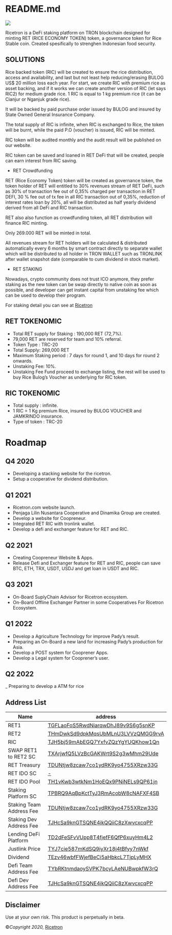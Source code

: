 
# README.md

![](https://ricetron.com/assets/images/left-image.png)

Ricetron is a DeFi staking platform on TRON blockchain designed for minting RET (RICE ECONOMY TOKEN) token, a governance token for Rice Stable coin. Created spesifically to strenghen Indonesian food security.

## SOLUTIONS

Rice backed token (RIC) will be created to ensure the rice distribution, access and availability, and last but not least help reducing/erasing BULOG US$ 20 million loss each year. For start, we create RIC with premium rice as asset backing, and if it works we can create another version of RIC (let says RIC2) for medium grade rice.
1 RIC is equal to 1 kg premium rice (it can be Cianjur or Nganjuk grade rice). 

It will be backed by paid purchase order issued by BULOG and insured by State Owned General Insurance Company.

The total supply of RIC is infinite, when RIC is exchanged to Rice, the token will be burnt, while the paid P.O (voucher) is issued, RIC will be minted.

RIC token will be audited monthly and the audit result will be published on our website.

RIC token can be saved and loaned in RET DeFi that will be created, people can earn interest from RIC saving. 


- RET Crowdfunding

RET (Rice Economy Token) token will be created as governance token, the token holder of RET will entitled to 30% revenues stream of RET DeFi, such as 30% of transaction fee out of 0,35% charged per transaction in RET DEFI, 30 % fee out of tx fee in all RIC transaction out of 0,35%, reduction of interest rates loan by 20%, all will be distributed as half yearly dividend derived from all DeFi and RIC transaction.

RET also also function as crowdfunding token, all RET distribution will finance RIC minting.

Only 269.000 RET will be minted in total.

All revenues stream for RET holders will be calculated & distributed automatically every 6 months by smart contract directly to separate wallet which will be distributed to all holder in TRON WALLET such as TRONLINK after wallet snapshot date (comparable to cum dividend in stock market).

- RET STAKING

Nowadays, crypto community does not trust ICO anymore, they prefer staking as the new token can be swap directly to native coin as soon as possible, and developer can get instant capital from unstaking fee which can be used to develop their program. 

For staking detail you can see at [Ricetron](https://ricetron.com)


## RET TOKENOMIC

- Total RET supply for Staking : 190,000 RET (72,7%).
- 79,000 RET are reserved for team and 10% referral.
- Token Type : TRC-20
- Total Supply: 269,000 RET
- Maximum Staking period : 7 days for round 1, and 10 days for round 2 onwards.
- Unstaking Fee: 10%.
- Unstaking Fee Fund proceed to exchange listing, the rest will be used to buy Rice Bulog’s Voucher as underlying for RIC token.  

## RIC TOKENOMIC

- Total supply : infinite.
- 1 RIC = 1 Kg premium Rice, insured by BULOG VOUCHER and JAMKRINDO insurance.
- Type of token : TRC-20


# Roadmap

## Q4 2020

-	Developing a stacking website for the ricetron.
-	Setup a cooperative for dividend distribution.

## Q1 2021

- Ricetron.com website launch.
- Penjaga Lilin Nusantara Cooperative and Dinamika Group are created.
- Develop a website for Coopreneur.
- Integrated RET RIC with tronlink wallet.
- Develop a defi and exchanger feature for RET and RIC.

## Q2 2021

- Creating Coopreneur Website & Apps.
- Release Defi and Exchanger feature for RET and RIC, people can save BTC, ETH, TRX, USDT, USDJ and get loan in USDT and RIC.


## Q3 2021

- On-Board SuplyChain Advisor for Ricetron ecosystem.
- On-Board Offline Exchanger Partner in some Cooperatives For Ricetron Ecosystem.

## Q1 2022

- Develop a Agriculture Technology for improve Pady’s result.
- Preparing an On-Board a new land for increasing Pady’s production for Asia.
- Develop a POST system for Cooprener Apps.
- Develop a Legal system for Cooprener’s user.

## Q2 2022

_	Preparing to  develop a ATM for rice





## Address List


Name  | address
------------- | -------------
RET1  | [TGFLaoFoS5RwdNiarqwDhJ89v9S6g5snKP](https://tronscan.org/#/token20/TGFLaoFoS5RwdNiarqwDhJ89v9S6g5snKP)
RET2  | [THmDwkSd9dpkMqsUbMLnU3LVVzQMGG9rvA](https://tronscan.org/#/token20/THmDwkSd9dpkMqsUbMLnU3LVVzQMGG9rvA)
RIC  | [TJH5bj59mAbEGQ7YxfvZQzYgYUQKhow1Qn](https://tronscan.org/#/contract/TJH5bj59mAbEGQ7YxfvZQzYgYUQKhow1Qn) 
SWAP RET1 to RET2 SC | [TXArjwfQ5LVzBcGAKWrt9S2g3wMhm29Ude](https://tronscan.org/#/contract/TXArjwfQ5LVzBcGAKWrt9S2g3wMhm29Ude/code)
RET Treasury  | [TDUNtjw8zcaw7co1ydRK9yo4755XRzw33G](https://tronscan.org/#/address/TDUNtjw8zcaw7co1ydRK9yo4755XRzw33G) 
RET IDO SC | [-](https://tronscan.org/#/address/TEzv46wbfFWjefBeCi5aHbkcL7TjpLyMHX) 
RET IDO Pool | [TH1vKwb3wtkNm1HoEQx9PNiNELs9QP61jn](https://tronscan.org/#/address/TH1vKwb3wtkNm1HoEQx9PNiNELs9QP61jn) 
Staking Platform SC | [TPBRQ9AqBpKctTyJ3RmAcobW8cNAFXF4SB](https://tronscan.org/#/contract/TPBRQ9AqBpKctTyJ3RmAcobW8cNAFXF4SB/code)
Staking Team Address Fee | [TDUNtjw8zcaw7co1ydRK9yo4755XRzw33G](https://tronscan.org/#/address/TDUNtjw8zcaw7co1ydRK9yo4755XRzw33G)
Staking Dev Address Fee | [TJHcSa9knGTSQNE4ikQQiiC8zXwvcxcqPP](https://tronscan.org/#/address/TJHcSa9knGTSQNE4ikQQiiC8zXwvcxcqPP)
Lending DeFi Platform  | [TD2dFeSFvVUpp8T4fjefF6QfP6xuyHm4L2](https://tronscan.org/#/contract/TD2dFeSFvVUpp8T4fjefF6QfP6xuyHm4L2/)
Justlink Price | [TYJ7cie587mKdSQ9iyXr18j4tBfyy7nWkf](https://tronscan.org/#/contract/TYJ7cie587mKdSQ9iyXr18j4tBfyy7nWkf/) 
Dividend  | [TEzv46wbfFWjefBeCi5aHbkcL7TjpLyMHX](https://tronscan.org/#/address/TEzv46wbfFWjefBeCi5aHbkcL7TjpLyMHX) 
Defi Team Address Fee | [TYbRKtnmdaoySVPK7bcyLAeNUBwpkfW3rQ](https://tronscan.org/#/address/TYbRKtnmdaoySVPK7bcyLAeNUBwpkfW3rQ)
Defi Dev Address Fee | [TJHcSa9knGTSQNE4ikQQiiC8zXwvcxcqPP](https://tronscan.org/#/address/TJHcSa9knGTSQNE4ikQQiiC8zXwvcxcqPP)



## Disclaimer

Use at your own risk. This product is perpetually in beta.

©*Copyright 2020,*  [Ricetron](https://ricetron.com)
